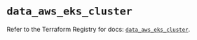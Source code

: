 # `data_aws_eks_cluster`

Refer to the Terraform Registry for docs: [`data_aws_eks_cluster`](https://registry.terraform.io/providers/hashicorp/aws/4.54.0/docs/data-sources/eks_cluster).

